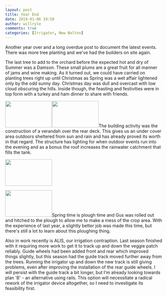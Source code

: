 ```yaml
---
layout: post
title: Year End
date: 2019-01-06 19:59
author: willryle
comments: true
categories: [Irrigator, New Bolton]
---
```

Another year over and a long overdue post to document the latest events. There was more tree planting and we've had the builders on site again.

<!--more-->The last tree to add to the orchard before the expected hot and dry of Summer was a Damson. These small plums are a great fruit for all manner of jams and wine making. As it turned out, we could have carried on planting trees right up until Christmas as Spring was a wet affair lightened only by the odd sunny day. Christmas day was dull and overcast with low cloud obscuring the hills. Inside though, the feasting and festivities were in top form with a turkey and ham dinner to share with friends.

<a href="https://willryle.files.wordpress.com/2019/01/wp_20181101_18_50_21_pro.jpg" target="_blank" rel="noopener"><img class="alignleft wp-image-2585 size-thumbnail" src="https://willryle.files.wordpress.com/2019/01/wp_20181101_18_50_21_pro.jpg?w=150" alt="" width="150" height="85" /></a><a href="https://willryle.files.wordpress.com/2019/01/wp_20181105_20_25_14_pro.jpg" target="_blank" rel="noopener"><img class="alignleft wp-image-2586 size-thumbnail" src="https://willryle.files.wordpress.com/2019/01/wp_20181105_20_25_14_pro.jpg?w=150" alt="" width="150" height="85" /></a>The building activity was the construction of a verandah over the rear deck. This gives us an under cover area outdoors sheltered from sun and rain and has already proved its worth in that regard. The structure has lighting for when outdoor events run into the evening and as a bonus the roof increases the rainwater catchment that fills the tank.

<a href="https://willryle.files.wordpress.com/2019/01/wp_20181111_15_30_50_pro.jpg" target="_blank" rel="noopener"><img class="alignleft wp-image-2587 size-thumbnail" src="https://willryle.files.wordpress.com/2019/01/wp_20181111_15_30_50_pro.jpg?w=150" alt="" width="150" height="85" /></a>

<a href="https://willryle.files.wordpress.com/2019/01/wp_20181111_15_31_16_pro.jpg" target="_blank" rel="noopener"><img class="alignleft wp-image-2588 size-thumbnail" src="https://willryle.files.wordpress.com/2019/01/wp_20181111_15_31_16_pro.jpg?w=150" alt="" width="150" height="85" /></a>Spring time is plough time and Gus was rolled out and hitched to the plough to allow me to make a mess of the crop area. With the experience of last year, a slightly better job was made this time, but there's still a lot to learn about this ploughing thing.

Also in work recently is ALIS, our irrigation contraption. Last season finished with it requiring more work to get it to track up and down the veggie patch reliably. Guide wheels had been added front and rear which improved things slightly, but this season had the guide track moved further away from the trees. Running the irrigator up and down the new track is still giving problems, even after improving the installation of the rear guide wheels. I will persist with the guide track a bit longer, but I'm already looking towards plan 'B' - an alternative using rails. This option will necessitate a radical rework of the irrigator device altogether, so I need to investigate its feasibility first.
